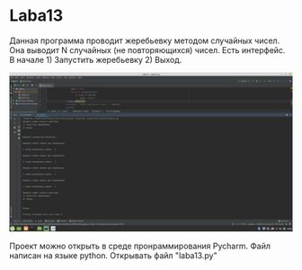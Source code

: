# Laba13

Данная программа проводит жеребьевку методом случайных чисел. Она выводит N случайных (не повторяющихся) чисел.
Есть интерфейс. В начале 1) Запустить жеребьевку 2) Выход. 

![alt text](1.jpg "Жеребьевка")

Проект можно открыть в среде пронраммирования Pycharm. Файл написан на языке python.
Открывать файл "laba13.py"
